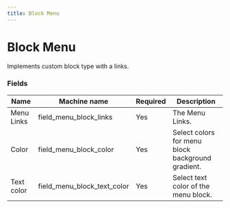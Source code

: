 ```yaml
---
title: Block Menu
---
```


# Block Menu
Implements custom block type with a links.

### Fields
| Name  | Machine name | Required | Description |
| ------------- | ------------- | ------------- | ------------- |
| Menu Links | field_menu_block_links | Yes | The Menu Links. | |
| Color | field_menu_block_color | Yes | Select colors for menu block background gradient. | |
| Text color | field_menu_block_text_color | Yes | Select text color of the menu block. | |)
